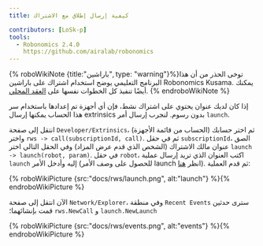 ```yaml
---
title: كيفية إرسال إطلاق مع الاشتراك

contributors: [LoSk-p]
tools:
  - Robonomics 2.4.0
    https://github.com/airalab/robonomics
---
```


{% roboWikiNote {title:"باراشين", type: "warning"}%}توخى الحذر من أن هذا البرنامج التعليمي يوضح استخدام اشتراك على باراشين Robonomics Kusama. يمكنك أيضًا تنفيذ كل الخطوات نفسها على [العقد المحلي](/docs/run-dev-node). {% endroboWikiNote %}


إذا كان لديك عنوان يحتوي على اشتراك نشط، فإن أي أجهزة تم إعدادها باستخدام سر هذا الحساب يمكنها إرسال extrinsics بدون رسوم.
لنجرب إرسال أمر `launch`.

انتقل إلى صفحة `Developer/Extrinsics`، ثم اختر حسابك (الحساب من قائمة الأجهزة) واختر `rws -> call(subscriptionId, call)`.
ثم في حقل `subscriptionId`، الصق عنوان مالك الاشتراك (الشخص الذي قدم عرض المزاد) وفي الحقل التالي
اختر `launch -> launch(robot, param)`. في حقل `robot`، اكتب العنوان الذي تريد إرسال عملية `launch` إليه وأدخل الأمر (للحصول على وصف الأمر launch انظر [هنا](/docs/launch)). ثم قدم العملية:

{% roboWikiPicture {src:"docs/rws/launch.png", alt:"launch"} %}{% endroboWikiPicture %}


الآن انتقل إلى صفحة `Network/Explorer`، وفي منطقة `Recent Events` سترى حدثين قمت بإنشائهما؛ `rws.NewCall` و `launch.NewLaunch`

{% roboWikiPicture {src:"docs/rws/events.png", alt:"events"} %}{% endroboWikiPicture %}